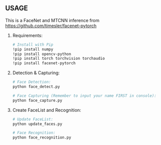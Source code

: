 ## USAGE
This is a FaceNet and MTCNN inference from https://github.com/timesler/facenet-pytorch
1. Requirements:
    ```bash
    # Install with Pip
    !pip install numpy
    !pip install opencv-python
    !pip install torch torchvision torchaudio
    !pip install facenet-pytorch

    ```
1. Detection & Capturing:
    ```bash
    # Face Detection:
    python face_detect.py
    
    # Face Capturing (Remember to input your name FIRST in console):
    python face_capture.py

    ```
1. Create FaceList and Recognition:
    ```bash
    # Update FaceList:
    python update_faces.py
    
    # Face Recognition:
    python face_recognition.py

    ```
